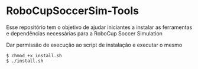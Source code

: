 # RoboCupSoccerSim-Tools
Esse repositório tem o objetivo de ajudar iniciantes a instalar as ferramentas e dependências necessárias para a RoboCup Soccer Simulation

<p>Dar permissão de execução ao script de instalação e executar o mesmo</p>
<pre><code>$ chmod +x install.sh
$ ./install.sh
</code></pre>
